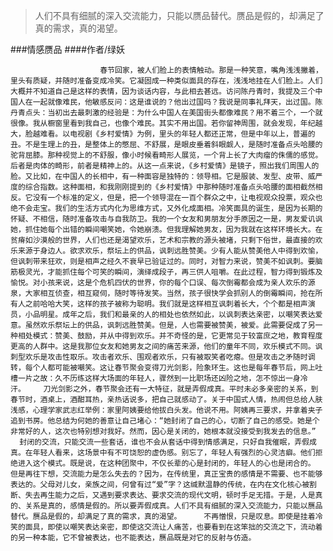 > 人们不具有细腻的深入交流能力，只能以赝品替代。赝品是假的，却满足了真的需求，真的渴望。

###情感赝品
####作者/绿妖

						春节回家，被人们脸上的表情触动。那是一种笑意，嘴角浅浅撇着，里头有质疑，并随时准备变成冷笑。它凝固成一种类似面具的存在，浅浅地挂在人们脸上。人们大概并不知道自己是这样的表情，因为谈话内容，与此相去甚远。访问陈丹青时，我提及三个中国人在一起就像难民，他敏感反问：这是谁说的？他出过国吗？我说是同事礼拜天，出过国。陈丹青点头：当初出去最刺激的经验是：为什么中国人在美国街头都像难民？用不着三个，一个就很像。我从橱窗里看到我自己，也像个难民。其实不用出国。若你留神周围，就会发现，年纪越大，脸越难看。以电视剧《乡村爱情》为例，里头的年轻人都还正常，但是中年以上，普遍的丑。不是生理上的丑，是整体上的憋屈、不舒展，是眼皮垂着斜眼觑人，是随时准备点头哈腰的驼背屈膝。那种视觉上的不舒服，像小时候看畸形人展览，一个背上长了大肉瘤的侏儒的感觉。后者是肉体的畸形，前者是精神上的。从这一点来说，《乡村爱情》是镜子，照出我们周围人的脸。又比如，在中国人的长相中，有一种面容是独特的：领导相。它是服装、发型、皮带、威严度的综合指数。这种面相，和我刚刚提到的《乡村爱情》中那种随时准备点头哈腰的面相截然相反。它没有一个标准的定义，但是，把一个领导混在一百个群众之中，让电视观众投票，观众也绝不会走宝。我们的生活方式内化为思维方式，又外化成面相。冷笑面具的诞生，是因为长期的怀疑、不相信，随时准备攻击与自我防卫。我的一个女友和男朋友分手原因之一是，男友爱讥讽她，抓住她每个出错的瞬间嘲笑她，令她崩溃。但我理解她男友，因为我就在这样环境长大。在贫瘠如沙漠般的世界，人们也还是渴望欢乐，艺术和宗教的源头被堵，只剩下俗世，最直接的欢乐来源于身边人。欲求欢乐，祭坛上的供品，讽刺远胜赞美。少有人能从赞美他人中得到欢愉，但讽刺带来狂欢，则是相声之经久不衰早已验证过的。同时，对智力来说，赞美不如讽刺。要脑筋极灵光，才能抓住每个可笑的瞬间，演绎成段子，再三供人咀嚼。在此过程，智力得到锻炼及愉悦。对小孩来说，这是个危机四伏的世界，你的每个口误、每次倒霉都会成为亲人欢乐的源泉，大家相互侦查，相互窥伺，随时等待发笑。当然，孩子很快学会抓别人的倒霉瞬间，抢在所有人之前哈哈大笑，这样的孩子被称为聪明。我们就是这样相互讽刺着长大，个个都是相声演员，小品明星。成年之后，我们和最亲的人的相处也依然如此，以讽刺表达亲密，以嘲笑表达爱意。虽然欢乐祭坛上的供品，讽刺远胜赞美。但是，人也需要被赞美，被爱。此需要促成了另一种相处模式：赞美、鼓励，并从中得到欢乐。并不奇怪的是，它更常见于较富庶之地，教育程度更高的人群中。这是我那位女友和她男友之间的痛苦来源，他们的童年不同，欢乐模式不同。讽刺型欢乐是攻击性取乐。攻击者欢乐、围观者欢乐，只有被取笑者吃瘪。但是攻击之矛随时调转，每个人都可能被嘲笑。这让春节聚会变得刀光剑影，险象环生。这也是每年春节后，网上吐槽一片之故：久不历练这样大场面的年轻人，骤然到一比职场还凶险之地，怎不惊出一身冷汗。    刀光剑影之外，春节聚会还有一大特征，就是弄假成真。平时未必多亲密的关系，到春节时，酒桌上，酒酣耳热，亲热话说多，把自己就感动了。关于中国式人情，热闹但总给人肤浅感，心理学家武志红举例：家里阿姨要给他拔白头发。他说不用。阿姨再三要求，并拿着夹子追到书房。他总结为何她的善意让自己堵心：“她封闭了自己的心，切断了自己的感受。她是个非常好的人，这次也特别想对我好。然而，因心是关闭的，她根本就没接受到我发去的信息。”    封闭的交流，只能交流一些套话，谁也不会从套话中得到情感满足，只好自我催眠，弄假成真。在年轻人看来，这场景中有不可饶恕的虚伪感。别忘了，年轻人有强烈的心灵洁癖。他们拒绝进入这个模式。既是说，在这种团聚中，不仅长辈的心是封闭的，年轻人的心也是闭合的。　　　但是再往下想，交流能力是怎么失去的？因为，在传统里，真正宝贵的感情是不需要、也不能够表达的。父母对儿女，亲族之间，何曾有过“爱”字？这缄默温静的传统，在内在文化核心被割断、失去再生能力之后，又遇到要求表达、要求交流的现代文明，顿时手足无措。于是，人是真的、关系是真的，感情是假的。所以要弄假成真。人们不具有细腻的深入交流能力，只能以赝品替代。赝品是假的，却满足了真的需求，真的渴望。     不再憎恨，只是叹息。即使是挂着冷笑的面具，即使以嘲笑表达亲密，即使这交流让人痛苦，也要看到在这笨拙的交流之下，流动着的另一种本能，它不曾被表达，也不能表达，赝品既是对它的反射与仿造。			  		